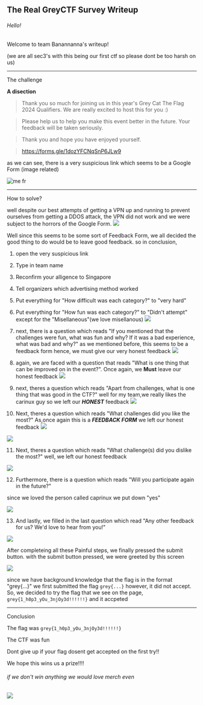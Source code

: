 ## The Real GreyCTF Survey Writeup

###### Hello!

Welcome to team Banannanna's writeup!

(we are all sec3's with this being our first ctf so please dont be too harsh on us)

---

The challenge

**A disection** 

> Thank you so much for joining us in this year's Grey Cat The Flag 2024 Qualifiers. We are really excited to host this for you :)

> Please help us to help you make this event better in the future. Your feedback will be taken seriously.

> Thank you and hope you have enjoyed yourself.

> https://forms.gle/1dozYFCNqSnP6JLw9



as we can see, there is a very suspicious link which seems to be a Google Form (image related)

![me fr](https://github.com/saumilthecode/A-writeup-of-sorts-greycattheflag/blob/main/Images/d0f060d8863df7ba25c023bf4b4461ac.jpg?raw=true)

---

How to solve?

well despite our best attempts of getting a VPN up and running to prevent ourselves from getting a DDOS attack, the VPN did not work and we were subject to the horrors of the Google Form.
![](https://github.com/saumilthecode/A-writeup-of-sorts-greycattheflag/blob/main/Images/SCR-20240426-jdsm.png?raw=true)

Well since this seems to be some sort of Feedback Form, we all decided the good thing to do would be to leave good feedback.
so in conclusion,

1. open the very suspicious link
2. Type in team name
3. Reconfirm your alligence to Singapore
4. Tell organizers which advertising method worked
5. Put everything for "How difficult was each category?" to "very hard"
6. Put everything for "How fun was each category?" to "Didn't attempt" except for the "Misellaneous"(we love misellanous)
![](https://github.com/saumilthecode/A-writeup-of-sorts-greycattheflag/blob/main/Images/SCR-20240426-jfkv.png?raw=true)
7. next, there is a question which reads "If you mentioned that the challenges were fun, what was fun and why? If it was a bad experience, what was bad and why?" 
as we mentioned before, this seems to be a feedback form hence, we must give our very honest feedback
![](https://github.com/saumilthecode/A-writeup-of-sorts-greycattheflag/blob/main/Images/SCR-20240426-jgld.png?raw=true)

8. again, we are faced with a question that reads "What is one thing that can be improved on in the event?". Once again, we **Must** leave our honest feedback
![](https://github.com/saumilthecode/A-writeup-of-sorts-greycattheflag/blob/main/Images/SCR-20240426-jgyx.png?raw=true)

9. next, theres a question which reads "Apart from challenges, what is one thing that was good in the CTF?" 
well for my team,we really likes the carinux guy so we left our ***HONEST*** feedback
![](https://github.com/saumilthecode/A-writeup-of-sorts-greycattheflag/blob/main/Images/SCR-20240426-jhgw.png?raw=true)

10. Next, theres a question which reads "What challenges did you like the most?"
As,once again this is a _***FEEDBACK FORM***_ we left our honest feedback 
![](https://github.com/saumilthecode/A-writeup-of-sorts-greycattheflag/blob/main/Images/SCR-20240426-jkca.png?raw=true)

![](https://github.com/saumilthecode/A-writeup-of-sorts-greycattheflag/blob/main/Images/SCR-20240426-jjpv.png?raw=true)

11. Next, theres a question which reads "What challenge(s) did you dislike the most?"
well, we left our honest feedback 

![](https://github.com/saumilthecode/A-writeup-of-sorts-greycattheflag/blob/main/Images/SCR-20240426-jhmi.png?raw=true)

12. Furthermore, there is a question which reads "Will you participate again in the future?" 

since we loved the person called caprinux we put down "yes"

![](https://github.com/saumilthecode/A-writeup-of-sorts-greycattheflag/blob/main/Images/SCR-20240426-jhql.png?raw=true)

13. And lastly, we filled in the last question which read "Any other feedback for us? We'd love to hear from you!"

![](https://github.com/saumilthecode/A-writeup-of-sorts-greycattheflag/blob/main/Images/SCR-20240426-jhph.png?raw=true)

After completeing all these Painful steps, we finally pressed the submit button.
with the submit button pressed, we were greeted by this screen

![](https://github.com/saumilthecode/A-writeup-of-sorts-greycattheflag/blob/main/Images/SCR-20240426-jnqy.png?raw=true)

since we have background knowledge that the flag is in the format "grey{...}"
we first submitted the flag ``grey{...}``
however, it did not accept. So, we decided to try the flag that we see on the page, ```grey{1_h0p3_yOu_3njOy3d!!!!!!}``` and it accpeted

---
Conclusion

The flag was ```grey{1_h0p3_yOu_3njOy3d!!!!!!}```

The CTF was fun

Dont give up if your flag dosent get accepted on the first try!!

We hope this wins us a prize!!!! 
	
###### if we don't win anything we would love merch even 

![](https://github.com/saumilthecode/A-writeup-of-sorts-greycattheflag/blob/main/Images/0_7IBCCnfO8FqqrHMd.jpg?raw=true)